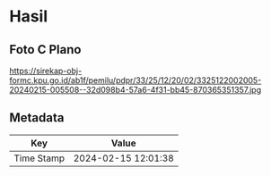 # Hasil

## Foto C Plano

https://sirekap-obj-formc.kpu.go.id/ab1f/pemilu/pdpr/33/25/12/20/02/3325122002005-20240215-005508--32d098b4-57a6-4f31-bb45-870365351357.jpg


## Metadata

| Key        | Value               |
| ---------- | ------------------- |
| Time Stamp | 2024-02-15 12:01:38 |



